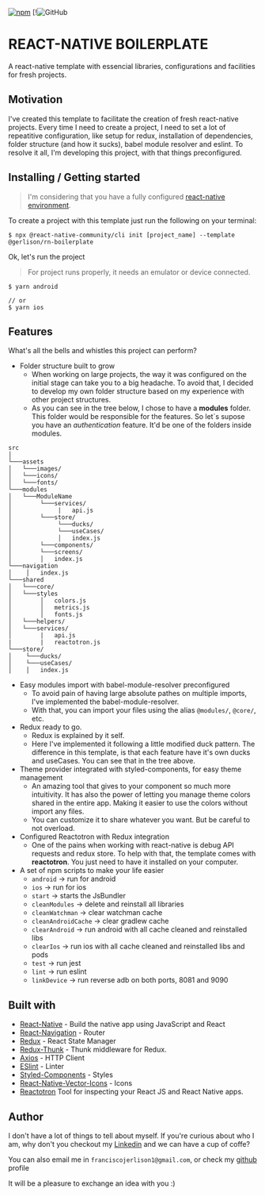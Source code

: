 [![npm](https://img.shields.io/npm/v/@gerlison/rn-boilerplate)](https://www.npmjs.com/package/@gerlison/rn-boilerplate) [!![GitHub](https://img.shields.io/github/license/Gerlison/rn_boilerplate)

# REACT-NATIVE BOILERPLATE

A react-native template with essencial libraries, configurations and facilities for fresh projects.

## Motivation

I've created this template to facilitate the creation of fresh react-native projects.
Every time I need to create a project, I need to set a lot of repeatitive configuration, like setup for redux, installation of dependencies, folder structure (and how it sucks), babel module resolver and eslint. To resolve it all, I'm developing this project, with that things preconfigured.

## Installing / Getting started

> I'm considering that you have a fully configured [react-native environment](https://facebook.github.io/react-native/docs/getting-started).

To create a project with this template just run the following on your terminal:

```shell
$ npx @react-native-community/cli init [project_name] --template @gerlison/rn-boilerplate
```

Ok, let's run the project

> For project runs properly, it needs an emulator or device connected.

```shell
$ yarn android

// or
$ yarn ios
```

## Features

What's all the bells and whistles this project can perform?

- Folder structure built to grow
  - When working on large projects, the way it was configured on the initial stage can take you to a big headache. To avoid that, I decided to develop my own folder structure based on my experience with other project structures.
  - As you can see in the tree below, I chose to have a **modules** folder. This folder would be responsible for the features. So let`s supose you have an _authentication_ feature. It'd be one of the folders inside modules.

```
src
│
└───assets
│   └───images/
│   └───icons/
│   └───fonts/
└───modules
│   └───ModuleName
│        └───services/
│             |   api.js
│        └───store/
│             └───ducks/
│             └───useCases/
│             │   index.js
│        └───components/
│        └───screens/
│        │   index.js
└───navigation
│    │   index.js
└───shared
│   └───core/
│   └───styles
│        │   colors.js
│        │   metrics.js
│        │   fonts.js
│   └───helpers/
│   └───services/
│        |   api.js
|        |   reactotron.js
└───store/
│    └───ducks/
│    └───useCases/
│    │   index.js
```

- Easy modules import with babel-module-resolver preconfigured
  - To avoid pain of having large absolute pathes on multiple imports, I've implemented the babel-module-resolver.
  - With that, you can import your files using the alias `@modules/`, `@core/`, etc.
- Redux ready to go.
  - Redux is explained by it self.
  - Here I've implemented it following a little modified duck pattern. The difference in this template, is that each feature have it's own ducks and useCases. You can see that in the tree above.
- Theme provider integrated with styled-components, for easy theme management
  - An amazing tool that gives to your component so much more intuitivity. It has also the power of letting you manage theme colors shared in the entire app. Making it easier to use the colors without import any files.
  - You can customize it to share whatever you want. But be careful to not overload.
- Configured Reactotron with Redux integration
  - One of the pains when working with react-native is debug API requests and redux store. To help with that, the template comes with **reactotron**. You just need to have it installed on your computer.
- A set of npm scripts to make your life easier
  - `android` -> run for android
  - `ios` -> run for ios
  - `start` -> starts the JsBundler
  - `cleanModules` -> delete and reinstall all libraries
  - `cleanWatchman` -> clear watchman cache
  - `cleanAndroidCache` -> clear gradlew cache
  - `clearAndroid` -> run android with all cache cleaned and reinstalled libs
  - `clearIos` -> run ios with all cache cleaned and reinstalled libs and pods
  - `test` -> run jest
  - `lint` -> run eslint
  - `linkDevice` -> run reverse adb on both ports, 8081 and 9090

## Built with

- [React-Native](https://facebook.github.io/react-native/) - Build the native app using JavaScript and React
- [React-Navigation](https://reactnavigation.org/docs/en/getting-started.html) - Router
- [Redux](https://redux.js.org/) - React State Manager
- [Redux-Thunk](https://github.com/reduxjs/redux-thunk) - Thunk middleware for Redux.
- [Axios](https://github.com/axios/axios) - HTTP Client
- [ESlint](https://eslint.org/) - Linter
- [Styled-Components](https://www.styled-components.com/) - Styles
- [React-Native-Vector-Icons](https://github.com/oblador/react-native-vector-icons) - Icons
- [Reactotron](https://github.com/infinitered/reactotron) Tool for inspecting your React JS and React Native apps.

## Author

I don't have a lot of things to tell about myself. If you're curious about who I am, why don't you checkout my [Linkedin](https://www.linkedin.com/in/francisco-gerlison-223791152/) and we can have a cup of coffe?

You can also email me in `franciscojerlison1@gmail.com`, or check my [github](https://github.com/Gerlison/) profile

It will be a pleasure to exchange an idea with you :)
